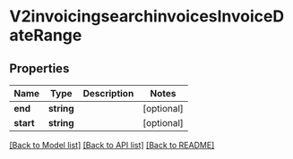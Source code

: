 # V2invoicingsearchinvoicesInvoiceDateRange

## Properties
Name | Type | Description | Notes
------------ | ------------- | ------------- | -------------
**end** | **string** |  | [optional] 
**start** | **string** |  | [optional] 

[[Back to Model list]](../README.md#documentation-for-models) [[Back to API list]](../README.md#documentation-for-api-endpoints) [[Back to README]](../README.md)


